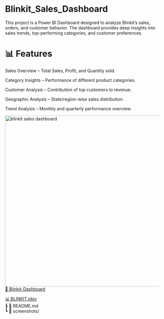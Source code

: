 # Blinkit_Sales_Dashboard
This project is a Power BI Dashboard designed to analyze Blinkit’s sales, orders, and customer behavior. The dashboard provides deep insights into sales trends, top-performing categories, and customer preferences.

# 📊 Features

Sales Overview – Total Sales, Profit, and Quantity sold.

Category Insights – Performance of different product categories.

Customer Analysis – Contribution of top customers to revenue.

Geographic Analysis – State/region-wise sales distribution.

Trend Analysis – Monthly and quarterly performance overview.


<a href="https://github.com/varun0125/Blinkit_Sales_Dashboard/blob/main/blinkit%20sales%20dashboard.png">
  <img width="985" height="558" alt="blinkit sales dashboard" src="https://github.com/user-attachments/assets/33b0173a-6d9d-423d-a44a-a9d59662342b" />
  📁 Blinkit-Dashboard
</a>

 <a href = "https://github.com/varun0125/Blinkit_Sales_Dashboard/blob/main/BLINKIT.pbix"> 📊 BLINKIT.pbix</a>        
 ┣ 📄 README.md           
 ┗ 📂 screenshots/
